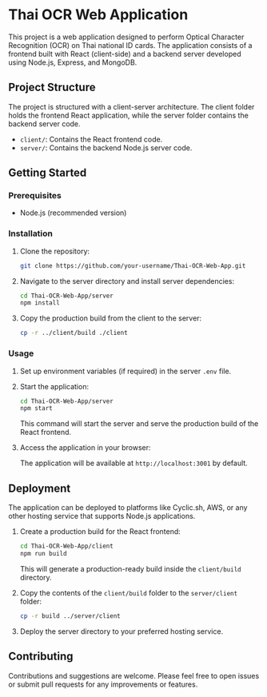 # Thai OCR Web Application

This project is a web application designed to perform Optical Character Recognition (OCR) on Thai national ID cards. The application consists of a frontend built with React (client-side) and a backend server developed using Node.js, Express, and MongoDB.

## Project Structure

The project is structured with a client-server architecture. The client folder holds the frontend React application, while the server folder contains the backend server code.

- `client/`: Contains the React frontend code.
- `server/`: Contains the backend Node.js server code.

## Getting Started

### Prerequisites

- Node.js (recommended version)

### Installation

1. Clone the repository:

    ```bash
    git clone https://github.com/your-username/Thai-OCR-Web-App.git
    ```

2. Navigate to the server directory and install server dependencies:

    ```bash
    cd Thai-OCR-Web-App/server
    npm install
    ```

3. Copy the production build from the client to the server:

    ```bash
    cp -r ../client/build ./client
    ```

### Usage

1. Set up environment variables (if required) in the server `.env` file.

2. Start the application:

    ```bash
    cd Thai-OCR-Web-App/server
    npm start
    ```

    This command will start the server and serve the production build of the React frontend.

3. Access the application in your browser:

    The application will be available at `http://localhost:3001` by default.

## Deployment

The application can be deployed to platforms like Cyclic.sh, AWS, or any other hosting service that supports Node.js applications.

1. Create a production build for the React frontend:

    ```bash
    cd Thai-OCR-Web-App/client
    npm run build
    ```

    This will generate a production-ready build inside the `client/build` directory.

2. Copy the contents of the `client/build` folder to the `server/client` folder:

    ```bash
    cp -r build ../server/client
    ```

3. Deploy the server directory to your preferred hosting service.

## Contributing

Contributions and suggestions are welcome. Please feel free to open issues or submit pull requests for any improvements or features.



